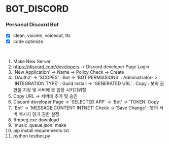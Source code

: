 # BOT_DISCORD

### Personal Discord Bot
- [x] clean, voicein, voiceout, tts
- [x] code optimize

<br>

1. Make New Server
2. https://discord.com/developers -> Discord developer Page Login
3. 'New Application' -> Name -> Policy Check -> Create
4. 'OAuth2' -> 'SCOPES' : Bot -> 'BOT PERMISSIONS' : Administrator- > 'INTEGRATION TYPE' : Guild Install -> 'GENERATED URL' : Copy
    : 봇의 권한을 지정 및 서버에 봇 입장 시키기위함
5. Copy URL -> 서버에 추가 및 승인
6. Discord developer Page -> 'SELECTED APP' -> 'Bot' -> 'TOKEN' Copy
7. 'Bot' -> 'MESSAGE CONTENT INTNET' Check -> 'Save Change'
    : 봇의 서버 메시지 읽기 권한 설정
8. ffmpeg.exe download
9. 'music_queue.json' make 
10. pip install requirements.txt
11. python testbot.py